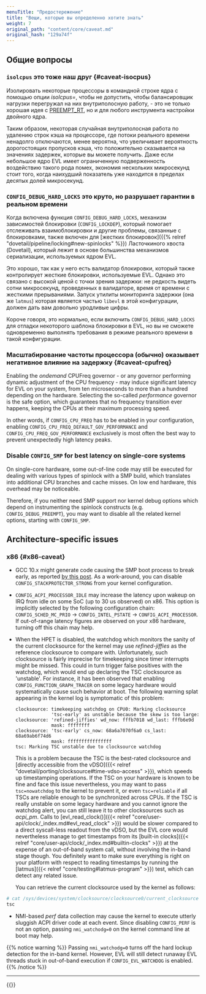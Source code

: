 ```yaml
---
menuTitle: "Предостережение"
title: "Вещи, которые вы определенно хотите знать"
weight: 7
original_path: "content/core/caveat.md"
original_hash: "129a74f"
---
```


## Общие вопросы

### `isolcpus` это тоже наш друг {#caveat-isocpus}

Изолировать некоторые процессоры в командной строке ядра с помощью опции
_isolcpus=_, чтобы не допустить, чтобы балансировщик нагрузки перегружал на них
внутриполосную работу, - это не только хорошая идея с
[PREEMPT_RT](https://wiki.linuxfoundation.org/realtime/rtl/blog), но и для
любого инструмента настройки двойного ядра.

Таким образом, некоторая случайная внутриполосная работа по удалению строк кэша
на процессоре, где потоки реального времени ненадолго отключаются, менее вероятна,
что увеличивает вероятность дорогостоящих пропусков кэша, что положительно
сказывается на значениях задержек, которые вы можете получить. Даже если
небольшое ядро EVL имеет ограниченную подверженность воздействию такого рода помех,
экономия нескольких микросекунд стоит того, когда наихудший показатель
уже находится в пределах десятых долей микросекунд.

### `CONFIG_DEBUG_HARD_LOCKS` это круто, но разрушает гарантии в реальном времени

Когда включена функция `CONFIG_DEBUG_HARD_LOCKS`, механизм зависимостей
блокировки (`CONFIG_LOCKDEP`), который помогает отслеживать взаимоблокировки и
другие проблемы, связанные с блокировками, также включен для
[жестких блокировок]({{% relref "dovetail/pipeline/locking#new-spinlocks" %}})
Ласточкиного хвоста (Dovetail), который лежит в основе большинства механизмов
сериализации, используемых ядром EVL.

Это хорошо, так как у него есть валидатор блокировки, который также контролирует
жесткие блокировки, используемые EVL. Однако это связано с высокой ценой с точки
зрения задержки: не редкость видеть сотни микросекунд, проведенных в валидаторе,
время от времени с жесткими прерываниями. Запуск утилиты мониторинга задержки
(она же `latmus`) которая является частью `libevl` в этой конфигурации, должен
дать вам довольно уродливые цифры.

Короче говоря, это нормально, если включить `CONFIG_DEBUG_HARD_LOCKS` для отладки
некоторого шаблона блокировки в EVL, но вы не сможете одновременно выполнять
требования в режиме реального времени в такой конфигурации.

### Масштабирование частоты процессора (обычно) оказывает негативное влияние на задержку {#caveat-cpufreq}

Enabling the _ondemand_ CPUFreq governor - or any governor performing
dynamic adjustment of the CPU frequency - may induce significant
latency for EVL on your system, from ten microseconds to more than a
hundred depending on the hardware. Selecting the so-called
_performance_ governor is the safe option, which guarantees that no
frequency transition ever happens, keeping the CPUs at their maximum
processing speed.

In other words, if `CONFIG_CPU_FREQ` has to be enabled in your
configuration, enabling `CONFIG_CPU_FREQ_DEFAULT_GOV_PERFORMANCE` and
`CONFIG_CPU_FREQ_GOV_PERFORMANCE` exclusively is most often the best way
to prevent unexpectedly high latency peaks.

### Disable `CONFIG_SMP` for best latency on single-core systems

On single-core hardware, some out-of-line code may still be executed
for dealing with various types of spinlock with a SMP build, which
translates into additional CPU branches and cache misses. On low end
hardware, this overhead may be noticeable.

Therefore, if you neither need SMP support nor kernel debug options
which depend on instrumenting the spinlock constructs (e.g.
`CONFIG_DEBUG_PREEMPT`), you may want to disable all the related kernel
options, starting with `CONFIG_SMP`.

## Architecture-specific issues

### x86 {#x86-caveat}

- GCC 10.x might generate code causing the SMP boot process to break
  early, as reported [by this
  post](https://lkml.org/lkml/2020/3/14/186). As a work-around, you
  can disable `CONFIG_STACKPROTECTOR_STRONG` from your kernel
  configuration.

- `CONFIG_ACPI_PROCESSOR_IDLE` may increase the latency upon wakeup on
  IRQ from idle on some SoC (up to 30 us observed) on x86. This option
  is implicitly selected by the following configuration chain:
  `CONFIG_SCHED_MC_PRIO` &#8594; `CONFIG_INTEL_PSTATE` &#8594;
  `CONFIG_ACPI_PROCESSOR`. If out-of-range latency figures are observed
  on your x86 hardware, turning off this chain may help.

- When the HPET is disabled, the watchdog which monitors the sanity of
  the current clocksource for the kernel may use _refined-jiffies_ as
  the reference clocksource to compare with. Unfortunately, such
  clocksource is fairly imprecise for timekeeping since timer
  interrupts might be missed.  This could in turn trigger false
  positives with the watchdog, which would end up declaring the TSC
  clocksource as 'unstable'. For instance, it has been observed that
  enabling  `CONFIG_FUNCTION_GRAPH_TRACER` on some legacy hardware would
  systematically cause such behavior at boot. The following warning
  splat appearing in the kernel log is symptomatic of this problem:

  ```log
  clocksource: timekeeping watchdog on CPU0: Marking clocksource
               'tsc-early' as unstable because the skew is too large:
  clocksource: 'refined-jiffies' wd_now: fffb7018 wd_last: fffb6e9d 
               mask: ffffffff
  clocksource: 'tsc-early' cs_now: 68a6a7070f6a0 cs_last: 68a69ab6f74d6 
               mask: ffffffffffffffff
  tsc: Marking TSC unstable due to clocksource watchdog
  ```

	This is a problem because the TSC is the best-rated
clocksource and [directly accessible from the vDSO]({{< relref
"dovetail/porting/clocksource#time-vdso-access" >}}), which speeds
up timestamping operations. If the TSC on your hardware is known to be
fine and face this issue nevertheless, you may want to pass
`tsc=nowatchdog` to the kernel to prevent it, or even `tsc=reliable`
if all TSCs are reliable enough to be synchronized across CPUs.  If
the TSC is really unstable on some legacy hardware and you cannot
ignore the watchdog alert, you can still leave it to other
clocksources such as _acpi\_pm_. Calls to [evl_read_clock()]({{<
relref "core/user-api/clock/_index.md#evl_read_clock" >}}) would be
slower compared to a direct syscall-less readout from the vDSO, but
the EVL core would nevertheless manage to get timestamps from its
[built-in clocks]({{< relref
"core/user-api/clock/_index.md#builtin-clocks" >}}) at the expense of
an out-of-band system call, without involving the in-band stage
though. You definitely want to make sure everything is right on your
platform with respect to reading timestamps by running the
[latmus]({{< relref "core/testing#latmus-program" >}}) test, which
can detect any related issue.

  	You can retrieve the current clocksource used by the kernel as follows:

```sh
# cat /sys/devices/system/clocksource/clocksource0/current_clocksource
tsc
```
 
- NMI-based _perf_ data collection may cause the kernel to execute
  utterly sluggish ACPI driver code at each event. Since disabling
  `CONFIG_PERF` is not an option, passing `nmi_watchodg=0` on the
  kernel command line at boot may help.

{{% notice warning %}}
Passing `nmi_watchodg=0` turns off the hard lockup detection for the
in-band kernel. However, EVL will still detect runaway EVL threads
stuck in out-of-band execution if `CONFIG_EVL_WATCHDOG` is enabled.
{{% /notice %}}

---

{{<lastmodified>}}
